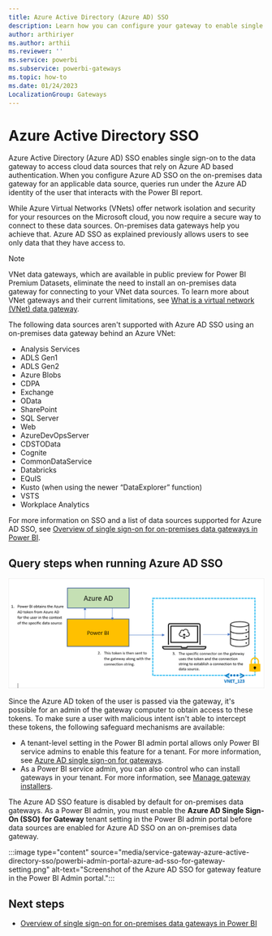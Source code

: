 ```yaml
---
title: Azure Active Directory (Azure AD) SSO
description: Learn how you can configure your gateway to enable single sign-on (SSO) to the data gateway to access cloud data sources that rely on Azure Active Directory based authentication.
author: arthiriyer
ms.author: arthii
ms.reviewer: ''
ms.service: powerbi
ms.subservice: powerbi-gateways
ms.topic: how-to
ms.date: 01/24/2023
LocalizationGroup: Gateways
---
```


# Azure Active Directory SSO

Azure Active Directory (Azure AD) SSO enables single sign-on to the data gateway to access cloud data sources that rely on Azure AD based authentication. When you configure Azure AD SSO on the on-premises data gateway for an applicable data source, queries run under the Azure AD identity of the user that interacts with the Power BI report.

While Azure Virtual Networks (VNets) offer network isolation and security for your resources on the Microsoft cloud, you now require a secure way to connect to these data sources. On-premises data gateways help you achieve that. Azure AD SSO as explained previously allows users to see only data that they have access to.

>[!NOTE]
> VNet data gateways, which are available in public preview for Power BI Premium Datasets, eliminate the need to install an on-premises data gateway for connecting to your VNet data sources. To learn more about VNet gateways and their current limitations, see [What is a virtual network (VNet) data gateway](/data-integration/vnet/overview).

The following data sources aren't supported with Azure AD SSO using an on-premises data gateway behind an Azure VNet:

* Analysis Services
* ADLS Gen1
* ADLS Gen2
* Azure Blobs
* CDPA
* Exchange
* OData
* SharePoint
* SQL Server
* Web
* AzureDevOpsServer
* CDSTOData
* Cognite
* CommonDataService
* Databricks
* EQuIS
* Kusto (when using the newer “DataExplorer” function)
* VSTS
* Workplace Analytics

For more information on SSO and a list of data sources supported for Azure AD SSO, see [Overview of single sign-on for on-premises data gateways in Power BI](service-gateway-sso-overview.md).

## Query steps when running Azure AD SSO

![Diagram that shows the path that an Azure AD token takes to establish a connection to the data source.](media/service-gateway-azure-active-directory-sso/aad-sso-query-steps.png)

Since the Azure AD token of the user is passed via the gateway, it's possible for an admin of the gateway computer to obtain access to these tokens. To make sure a user with malicious intent isn't able to intercept these tokens, the following safeguard mechanisms are available:

* A tenant-level setting in the Power BI admin portal allows only Power BI service admins to enable this feature for a tenant. For more information, see [Azure AD single sign-on for gateways](../admin/service-admin-portal-integration.md#azure-ad-single-sign-on-sso-for-gateway).
* As a Power BI service admin, you can also control who can install gateways in your tenant. For more information, see [Manage gateway installers](/power-platform/admin/onpremises-data-gateway-management#manage-gateway-installers).

The Azure AD SSO feature is disabled by default for on-premises data gateways. As a Power BI admin, you must enable the **Azure AD Single Sign-On (SSO) for Gateway** tenant setting in the Power BI admin portal before data sources are enabled for Azure AD SSO on an on-premises data gateway.

:::image type="content" source="media/service-gateway-azure-active-directory-sso/powerbi-admin-portal-azure-ad-sso-for-gateway-setting.png" alt-text="Screenshot of the Azure AD SSO for gateway feature in the Power BI Admin portal.":::

## Next steps

* [Overview of single sign-on for on-premises data gateways in Power BI](service-gateway-sso-overview.md)
